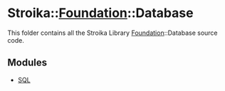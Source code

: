 # Stroika::[Foundation](../ReadMe.md)::Database

This folder contains all the Stroika Library [Foundation](../ReadMe.md)::Database source code.

## Modules

- [SQL](SQL/ReadMe.md)
